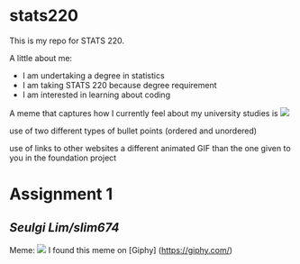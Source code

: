 # stats220

This is my repo for STATS 220. 

A little about me:

- I am undertaking a degree in statistics 
- I am taking STATS 220 because degree requirement
- I am interested in learning about coding 

A meme that captures how I currently feel about my university studies is ![](https://c.tenor.com/8druEACXtX8AAAAd/tenor.gif)

use of two different types of bullet points (ordered and unordered)

use of links to other websites
a different animated GIF than the one given to you in the foundation project

# **Assignment 1**
## _Seulgi Lim/slim674_

Meme: ![](https://media.giphy.com/media/v1.Y2lkPTc5MGI3NjExZDc5ZGljMnRkZXdhczJtcDl0dnM2ajlzZ2k2b2lnMmp1bWd6ZXZrbCZlcD12MV9naWZzX3RyZW5kaW5nJmN0PWc/HrfPJcCI1ykdtH6LOW/giphy.gif)
I found this meme on [Giphy]
(https://giphy.com/)

